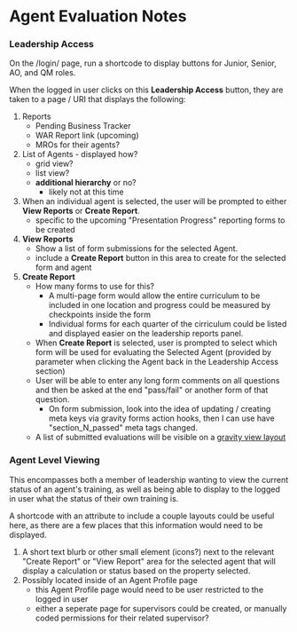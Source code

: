 # Agent Evaluation Notes

### Leadership Access

On the /login/ page, run a shortcode to display buttons for Junior, Senior, AO, and QM roles.

When the logged in user clicks on this **Leadership Access** button, they are taken to a page / URI that displays the following:

1. Reports
    - Pending Business Tracker
    - WAR Report link (upcoming)
    - MROs for their agents?
2. List of Agents - displayed how?
    - grid view?
    - list view?
    - **additional hierarchy** or no?
        - likely not at this time
3. When an individual agent is selected, the user will be prompted to either **View Reports** or **Create Report**.
    - specific to the upcoming "Presentation Progress" reporting forms to be created
4. **View Reports**
    - Show a list of form submissions for the selected Agent.
    - include a **Create Report** button in this area to create for the selected form and agent
5. **Create Report**
    - How many forms to use for this?
        - A multi-page form would allow the entire curriculum to be included in one location and progress could be measured by checkpoints inside the form
        - Individual forms for each quarter of the cirriculum could be listed and displayed easier on the leadership reports panel. 
    - When **Create Report** is selected, user is prompted to select which form will be used for evaluating the Selected Agent (provided by parameter when clicking the Agent back in the Leadership Access section)
    - User will be able to enter any long form comments on all questions and then be asked at the end "pass/fail" or another form of that question.
        - On form submission, look into the idea of updating / creating meta keys via gravity forms action hooks, then I can use have "section_N_passed" meta tags changed.
    - A list of submitted evaluations will be visible on a [gravity view layout](gravity_view_shortcodes.php)

### Agent Level Viewing

This encompasses both a member of leadership wanting to view the current status of an agent's training, as well as being able to display to the logged in user what the status of their own training is.

A shortcode with an attribute to include a couple layouts could be useful here, as there are a few places that this information would need to be displayed.

1. A short text blurb or other small element (icons?) next to the relevant "Create Report" or "View Report" area for the selected agent that will display a calculation or status based on the property selected.
2. Possibly located inside of an Agent Profile page
    - this Agent Profile page would need to be user restricted to the logged in user
    - either a seperate page for supervisors could be created, or manually coded permissions for their related supervisor?

